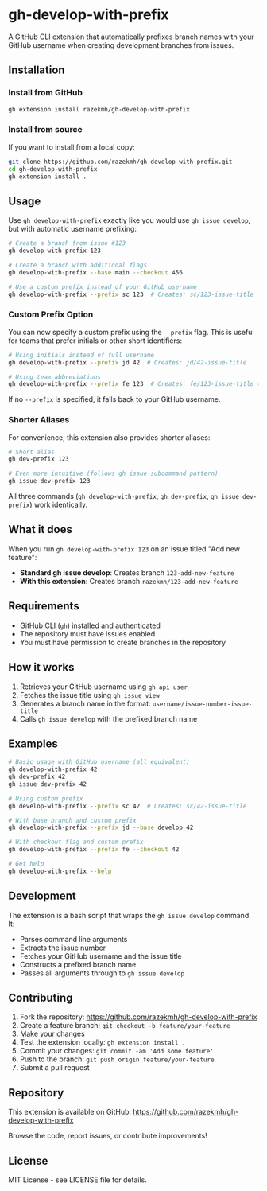# gh-develop-with-prefix

A GitHub CLI extension that automatically prefixes branch names with your GitHub username when creating development branches from issues.

## Installation

### Install from GitHub

```bash
gh extension install razekmh/gh-develop-with-prefix
```

### Install from source

If you want to install from a local copy:

```bash
git clone https://github.com/razekmh/gh-develop-with-prefix.git
cd gh-develop-with-prefix
gh extension install .
```

## Usage

Use `gh develop-with-prefix` exactly like you would use `gh issue develop`, but with automatic username prefixing:

```bash
# Create a branch from issue #123
gh develop-with-prefix 123

# Create a branch with additional flags
gh develop-with-prefix --base main --checkout 456

# Use a custom prefix instead of your GitHub username
gh develop-with-prefix --prefix sc 123  # Creates: sc/123-issue-title
```

### Custom Prefix Option

You can now specify a custom prefix using the `--prefix` flag. This is useful for teams that prefer initials or other short identifiers:

```bash
# Using initials instead of full username
gh develop-with-prefix --prefix jd 42  # Creates: jd/42-issue-title

# Using team abbreviations
gh develop-with-prefix --prefix fe 123  # Creates: fe/123-issue-title (frontend team)
```

If no `--prefix` is specified, it falls back to your GitHub username.

### Shorter Aliases

For convenience, this extension also provides shorter aliases:

```bash
# Short alias
gh dev-prefix 123

# Even more intuitive (follows gh issue subcommand pattern)
gh issue dev-prefix 123
```

All three commands (`gh develop-with-prefix`, `gh dev-prefix`, `gh issue dev-prefix`) work identically.

## What it does

When you run `gh develop-with-prefix 123` on an issue titled "Add new feature":

- **Standard gh issue develop**: Creates branch `123-add-new-feature`
- **With this extension**: Creates branch `razekmh/123-add-new-feature`

## Requirements

- GitHub CLI (`gh`) installed and authenticated
- The repository must have issues enabled
- You must have permission to create branches in the repository

## How it works

1. Retrieves your GitHub username using `gh api user`
2. Fetches the issue title using `gh issue view`
3. Generates a branch name in the format: `username/issue-number-issue-title`
4. Calls `gh issue develop` with the prefixed branch name

## Examples

```bash
# Basic usage with GitHub username (all equivalent)
gh develop-with-prefix 42
gh dev-prefix 42
gh issue dev-prefix 42

# Using custom prefix
gh develop-with-prefix --prefix sc 42  # Creates: sc/42-issue-title

# With base branch and custom prefix
gh develop-with-prefix --prefix jd --base develop 42

# With checkout flag and custom prefix
gh develop-with-prefix --prefix fe --checkout 42

# Get help
gh develop-with-prefix --help
```

## Development

The extension is a bash script that wraps the `gh issue develop` command. It:

- Parses command line arguments
- Extracts the issue number
- Fetches your GitHub username and the issue title
- Constructs a prefixed branch name
- Passes all arguments through to `gh issue develop`

## Contributing

1. Fork the repository: https://github.com/razekmh/gh-develop-with-prefix
2. Create a feature branch: `git checkout -b feature/your-feature`
3. Make your changes
4. Test the extension locally: `gh extension install .`
5. Commit your changes: `git commit -am 'Add some feature'`
6. Push to the branch: `git push origin feature/your-feature`
7. Submit a pull request

## Repository

This extension is available on GitHub: https://github.com/razekmh/gh-develop-with-prefix

Browse the code, report issues, or contribute improvements!

## License

MIT License - see LICENSE file for details.
